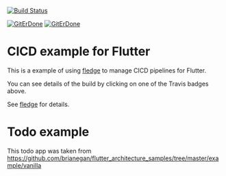 [![Build Status](https://travis-ci.org/mmcc007/todo.svg)](https://travis-ci.org/mmcc007/todo)


[![GitErDone](https://play.google.com/intl/en_us/badges/images/badge_new.png)](https://play.google.com/store/apps/details?id=com.orbsoft.todo)
[![GitErDone](https://linkmaker.itunes.apple.com/en-us/badge-lrg.svg?releaseDate=2019-02-15&kind=iossoftware)](https://itunes.apple.com/us/app/giterdone/id1450240301)

#  CICD example for Flutter

This is a example of using [fledge](https://github.com/mmcc007/fledge) to manage CICD pipelines for Flutter. 

You can see details of the build by clicking on one of the Travis badges above.

See [fledge](https://github.com/mmcc007/fledge) for details.

# Todo example

This todo app was taken from https://github.com/brianegan/flutter_architecture_samples/tree/master/example/vanilla